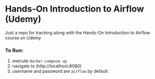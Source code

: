 # Hands-On Introduction to Airflow (Udemy)

Just a repo for tracking along with the Hands-On Introduction to Airflow course on Udemy

### To Run:
1. execute `docker-compose up`
2. navigate to (http://localhost:8080)
3. username and password are `airflow` by default
